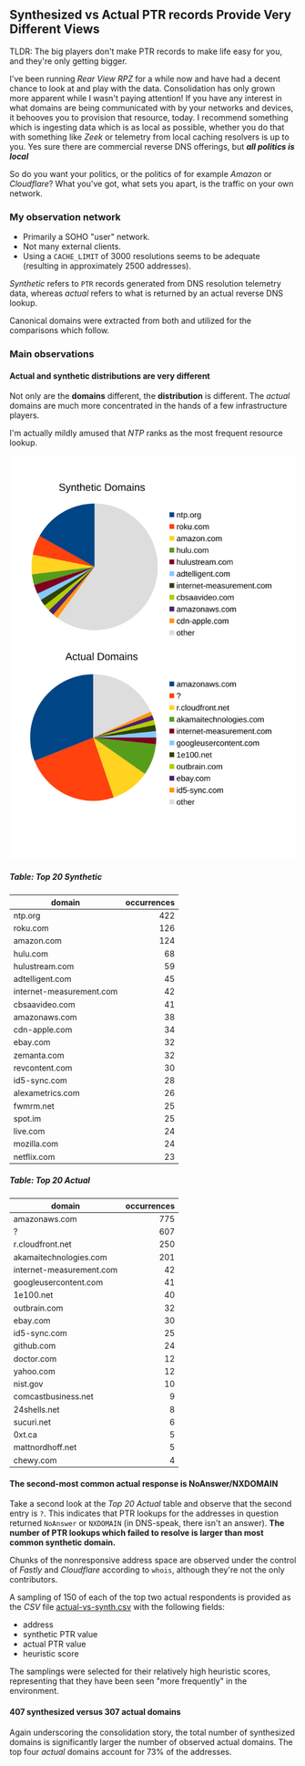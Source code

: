 ## Synthesized vs Actual PTR records Provide Very Different Views

TLDR: The big players don't make PTR records to make life easy for you, and they're only getting bigger.

I've been running _Rear View RPZ_ for a while now and have had a decent chance to look at
and play with the data. Consolidation has only grown more apparent while I wasn't paying attention!
If you have any interest in what domains are being communicated with by your networks and devices, it
behooves you to provision that resource, today. I recommend something which is ingesting data which
is as local as possible, whether you do that with something like _Zeek_ or telemetry from local caching
resolvers is up to you. Yes sure there are commercial reverse DNS offerings, but ___all politics is local___
    
So do you want your politics, or the politics of for example _Amazon_ or _Cloudflare_? What you've got,
what sets you apart, is the traffic on your own network.

### My observation network

* Primarily a SOHO "user" network.
* Not many external clients.
* Using a `CACHE_LIMIT` of 3000 resolutions seems to be adequate (resulting in approximately 2500 addresses).

_Synthetic_ refers to `PTR` records generated from DNS resolution telemetry data, whereas _actual_ refers
to what is returned by an actual reverse DNS lookup.

Canonical domains were extracted from both and utilized for the comparisons which follow.

### Main observations

#### Actual and synthetic distributions are very different

Not only are the **domains** different, the **distribution** is different. The _actual_ domains are
much more concentrated in the hands of a few infrastructure players.

I'm actually mildly amused that _NTP_ ranks as the most frequent resource lookup.

![pie chart comparison](synthesized-vs-actual-ptr.svg)

##### Table: Top 20 Synthetic

| domain | occurrences |
| ------ | ----------: |
| ntp.org|	422 |
| roku.com |	126 |
| amazon.com |	124 |
| hulu.com |	68 |
| hulustream.com |	59 |
| adtelligent.com |	45 |
| internet-measurement.com |	42 |
| cbsaavideo.com |	41 |
| amazonaws.com |	38 |
| cdn-apple.com |	34 |
| ebay.com |	32 |
| zemanta.com |	32 |
| revcontent.com |	30 |
| id5-sync.com |	28 |
| alexametrics.com |	26 |
| fwmrm.net |	25 |
| spot.im |	25 |
| live.com |	24 |
| mozilla.com |	24 |
| netflix.com |	23 |

##### Table: Top 20 Actual

| domain | occurrences |
| ------ | ----------: |
| amazonaws.com |	775 |
| ? |	607 |
| r.cloudfront.net |	250 |
| akamaitechnologies.com |	201 |
| internet-measurement.com |	42 |
| googleusercontent.com |	41 |
| 1e100.net |	40 |
| outbrain.com |	32 |
| ebay.com |	30 |
| id5-sync.com |	25 |
| github.com |	24 |
| doctor.com |	12 |
| yahoo.com |	12 |
| nist.gov |	10 |
| comcastbusiness.net |	9 |
| 24shells.net |	8 |
| sucuri.net |	6 |
| 0xt.ca |	5 |
| mattnordhoff.net |	5 |
| chewy.com |	4 |

#### The second-most common actual response is NoAnswer/NXDOMAIN

Take a second look at the _Top 20 Actual_ table and observe that the second entry is `?`. This indicates
that PTR lookups for the addresses in question returned `NoAnswer` or `NXDOMAIN` (in DNS-speak, there isn't
an answer). __The number of PTR lookups which failed to resolve is larger than most common synthetic domain.__

Chunks of the nonresponsive address space are observed under the control of _Fastly_ and _Cloudflare_ according
to `whois`, although they're not the only contributors.

A sampling of 150 of each of the top two actual respondents is provided as the _CSV_ file [actual-vs-synth.csv](actual-vs-synth.csv)
with the following fields:

* address
* synthetic PTR value
* actual PTR value
* heuristic score

The samplings were selected for their relatively high heuristic scores, representing that they have been seen
"more frequently" in the environment.

#### 407 synthesized versus 307 actual domains

Again underscoring the consolidation story, the total number of synthesized domains is significantly larger
the number of observed actual domains. The top four _actual_ domains account for 73% of the addresses.
